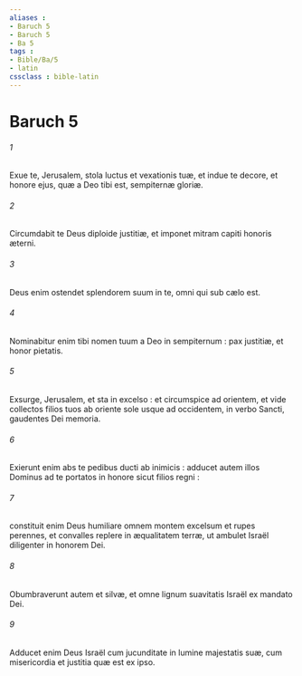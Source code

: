 ```yaml
---
aliases : 
- Baruch 5
- Baruch 5
- Ba 5
tags : 
- Bible/Ba/5
- latin
cssclass : bible-latin
---
```


# Baruch 5

###### 1
Exue te, Jerusalem, stola luctus et vexationis tuæ, et indue te decore, et honore ejus, quæ a Deo tibi est, sempiternæ gloriæ.
###### 2
Circumdabit te Deus diploide justitiæ, et imponet mitram capiti honoris æterni.
###### 3
Deus enim ostendet splendorem suum in te, omni qui sub cælo est.
###### 4
Nominabitur enim tibi nomen tuum a Deo in sempiternum : pax justitiæ, et honor pietatis.
###### 5
Exsurge, Jerusalem, et sta in excelso : et circumspice ad orientem, et vide collectos filios tuos ab oriente sole usque ad occidentem, in verbo Sancti, gaudentes Dei memoria.
###### 6
Exierunt enim abs te pedibus ducti ab inimicis : adducet autem illos Dominus ad te portatos in honore sicut filios regni :
###### 7
constituit enim Deus humiliare omnem montem excelsum et rupes perennes, et convalles replere in æqualitatem terræ, ut ambulet Israël diligenter in honorem Dei.
###### 8
Obumbraverunt autem et silvæ, et omne lignum suavitatis Israël ex mandato Dei.
###### 9
Adducet enim Deus Israël cum jucunditate in lumine majestatis suæ, cum misericordia et justitia quæ est ex ipso.
